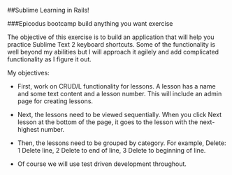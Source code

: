 ##Sublime Learning in Rails!

###Epicodus bootcamp build anything you want exercise

The objective of this exercise is to build an application that will help you practice Sublime Text 2 keyboard shortcuts. Some of the functionality is well beyond my abilities but I will approach it agilely and add complicated functionality as I figure it out.

My objectives:

* First, work on CRUD/L functionality for lessons. A lesson has a name and some text content and a lesson number. This will include an admin page for creating lessons.

* Next, the lessons need to be viewed sequentially. When you click Next lesson at the bottom of the page, it goes to the lesson with the next-highest number.

* Then, the lessons need to be grouped by category. For example, Delete: 1 Delete line, 2 Delete to end of line, 3 Delete to beginning of line.

* Of course we will use test driven development throughout.

